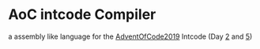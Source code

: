 # AoC intcode Compiler
a assembly like language for the [AdventOfCode2019](https://adventofcode.com/2019/about) Intcode (Day [2](https://adventofcode.com/2019/day/2) and [5](https://adventofcode.com/2019/day/5))
